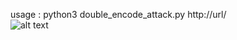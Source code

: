 usage : python3 double_encode_attack.py http://url/  
![alt text](https://github.com/mucomplex/double_encode_attack/blob/master/screenshot.png "screenshot")  
